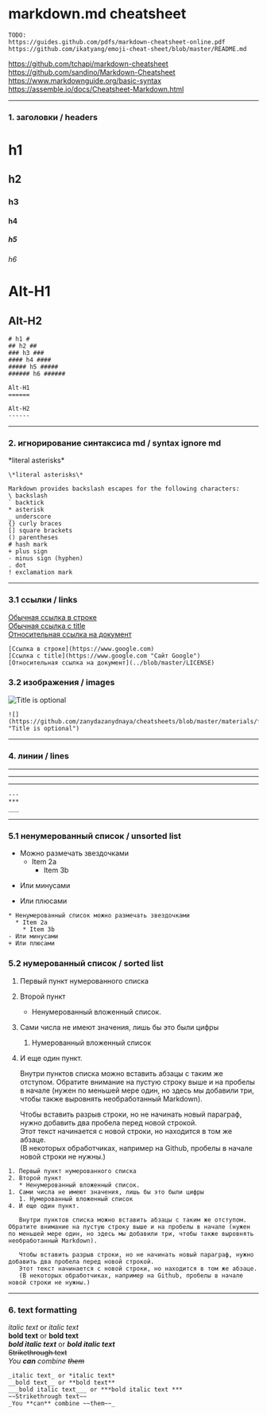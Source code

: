 # markdown.md cheatsheet #

```
TODO:    
https://guides.github.com/pdfs/markdown-cheatsheet-online.pdf    
https://github.com/ikatyang/emoji-cheat-sheet/blob/master/README.md    
```

https://github.com/tchapi/markdown-cheatsheet    
https://github.com/sandino/Markdown-Cheatsheet    
https://www.markdownguide.org/basic-syntax    
https://assemble.io/docs/Cheatsheet-Markdown.html

------------

### 1. заголовки / headers ###

# h1 #
## h2 ##
### h3 ###
#### h4 ####
##### h5 #####
###### h6 ######

Alt-H1
======

Alt-H2
------

```
# h1 #
## h2 ##
### h3 ###
#### h4 ####
##### h5 #####
###### h6 ######

Alt-H1
======

Alt-H2
------
```
------------

### 2. игнорирование синтаксиса md / syntax ignore md ###
\*literal asterisks\*

```
\*literal asterisks\*

Markdown provides backslash escapes for the following characters:
\ backslash
` backtick
* asterisk
_ underscore
{} curly braces
[] square brackets
() parentheses
# hash mark
+ plus sign
- minus sign (hyphen)
. dot
! exclamation mark
```

------------

### 3.1 ссылки / links ###
[Обычная ссылка в строке](https://www.google.com)    
[Обычная ссылка с title](https://www.google.com "Сайт Google")    
[Относительная ссылка на документ](../blob/master/LICENSE)
```
[Ссылка в строке](https://www.google.com)
[Ссылка с title](https://www.google.com "Сайт Google")
[Относительная ссылка на документ](../blob/master/LICENSE)
```

### 3.2 изображения / images ###
![](https://github.com/zanydazanydnaya/cheatsheets/blob/master/materials/finn_example.png "Title is optional")
```
![](https://github.com/zanydazanydnaya/cheatsheets/blob/master/materials/finn_example.png "Title is optional")
```

------------

### 4. линии / lines ###

---
***
___
```
---
***
___
```

------------

### 5.1 ненумерованный список / unsorted list ###

* Можно размечать звездочками
  * Item 2a
    * Item 3b
- Или минусами
+ Или плюсами
```
* Ненумерованный список можно размечать звездочками
  * Item 2a
    * Item 3b
- Или минусами
+ Или плюсами
```

### 5.2 нумерованный список / sorted list ###
1. Первый пункт нумерованного списка
2. Второй пункт
   * Ненумерованный вложенный список.
1. Сами числа не имеют значения, лишь бы это были цифры
   1. Нумерованный вложенный список
4. И еще один пункт.

   Внутри пунктов списка можно вставить абзацы с таким же отступом. Обратите внимание на пустую строку выше и на пробелы в начале (нужен по меньшей мере один, но здесь мы добавили три, чтобы также выровнять необработанный Markdown).

   Чтобы вставить разрыв строки, но не начинать новый параграф, нужно добавить два пробела перед новой строкой.  
   Этот текст начинается с новой строки, но находится в том же абзаце.  
   (В некоторых обработчиках, например на Github, пробелы в начале новой строки не нужны.)
```
1. Первый пункт нумерованного списка
2. Второй пункт
   * Ненумерованный вложенный список.
1. Сами числа не имеют значения, лишь бы это были цифры
   1. Нумерованный вложенный список
4. И еще один пункт.

   Внутри пунктов списка можно вставить абзацы с таким же отступом. Обратите внимание на пустую строку выше и на пробелы в начале (нужен по меньшей мере один, но здесь мы добавили три, чтобы также выровнять необработанный Markdown).

   Чтобы вставить разрыв строки, но не начинать новый параграф, нужно добавить два пробела перед новой строкой.  
   Этот текст начинается с новой строки, но находится в том же абзаце.  
   (В некоторых обработчиках, например на Github, пробелы в начале новой строки не нужны.)
```

------------

### 6. text formatting ###
_italic text_ or *italic text*    
__bold text__ or **bold text**    
___bold italic text___ or ***bold italic text***    
~~Strikethrough text~~    
_You **can** combine ~~them~~_

```
_italic text_ or *italic text*  
__bold text__ or **bold text**    
___bold italic text___ or ***bold italic text ***
~~Strikethrough text~~
_You **can** combine ~~them~~_
```

